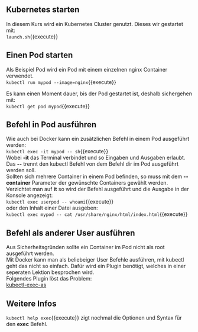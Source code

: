 ## Kubernetes starten
In diesem Kurs wird ein Kubernetes Cluster genutzt. Dieses wir gestartet mit:   
`launch.sh`{{execute}}   

## Einen Pod starten
Als Beispiel Pod wird ein Pod mit einem einzelnen nginx Container verwendet.   
`kubectl run mypod --image=nginx`{{execute}}   
    
Es kann einen Moment dauer, bis der Pod gestartet ist, deshalb sichergehen mit:   
`kubectl get pod mypod`{{execute}}       
   
   
## Befehl in Pod ausführen 
 Wie auch bei Docker kann ein zusätzlichen Befehl in einem Pod ausgeführt werden:   
 `kubectl exec -it mypod -- sh`{{execute}}  
 Wobei **-it** das Terminal verbindet und so Eingaben und Ausgaben erlaubt. Das **--** trennt den kubectl Befehl von dem Befehl dir im Pod ausgeführt werden soll.   
 Sollten sich mehrere Container in einem Pod befinden, so muss mit dem **--container** Parameter der gewünschte Containers gewählt werden.   
 Verzichtet man auf **it** so wird der Befehl ausgeführt und die Ausgabe in der Konsole angezeigt:   
 `kubectl exec userpod -- whoami`{{execute}}   
oder den Inhalt einer Datei ausgeben:   
 `kubectl exec mypod -- cat /usr/share/nginx/html/index.html`{{execute}}   

 ## Befehl als anderer User ausführen
 Aus Sicherheitsgründen sollte ein Container im Pod nicht als root ausgeführt werden.      
Mit Docker kann man als beliebeiger User Befehle ausführen, mit kubectl geht das nicht so einfach. Dafür wird ein Plugin benötigt, welches in einer seperaten Lektion besprochen wird.   
Folgendes Plugin löst das Problem:   
[kubectl-exec-as](https://github.com/jordanwilson230/kubectl-plugins/tree/krew#kubectl-exec-as)

 ## Weitere Infos   
`kubectl help exec`{{execute}}
zigt nochmal die Optionen und Syntax für den **exec** Befehl.
